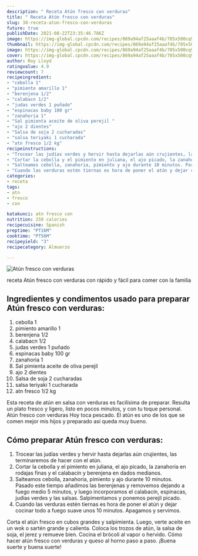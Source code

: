 ```yaml
---
description: " Receta Atún fresco con verduras"
title: " Receta Atún fresco con verduras"
slug: 38-receta-atun-fresco-con-verduras
future: true
publishDate: 2021-08-22T23:35:46.786Z
image: https://img-global.cpcdn.com/recipes/869a94af25aaaf4b/705x500cq90/atun-fresco-con-verduras-foto-principal.jpg
thumbnail: https://img-global.cpcdn.com/recipes/869a94af25aaaf4b/705x500cq90/atun-fresco-con-verduras-foto-principal.jpg
image: https://img-global.cpcdn.com/recipes/869a94af25aaaf4b/705x500cq90/atun-fresco-con-verduras-foto-principal.jpg
cover: https://img-global.cpcdn.com/recipes/869a94af25aaaf4b/705x500cq90/atun-fresco-con-verduras-foto-principal.jpg
author: Roy Lloyd
ratingvalue: 4.9
reviewcount: 7
recipeingredient:
- "cebolla 1"
- "pimiento amarillo 1"
- "berenjena 1/2"
- "calabacn 1/2"
- "judas verdes 1 puñado"
- "espinacas baby 100 gr"
- "zanahoria 1"
- "Sal pimienta aceite de oliva perejil "
- "ajo 2 dientes"
- "Salsa de soja 2 cucharadas"
- "salsa teriyaki 1 cucharada"
- "atn fresco 1/2 kg"
recipeinstructions:
- "Trocear las judías verdes y hervir hasta dejarlas aún crujientes, las terminaremos de hacer con el atún."
- "Cortar la cebolla y el pimiento en juliana, el ajo picado, la zanahoria en rodajas finas y el calabacín y berenjena en dados medianos."
- "Salteamos cebolla, zanahoria, pimiento y ajo durante 10 minutos. Pasado este tiempo añadimos las berenjenas y removemos dejando a fuego medio 5 minutos, y luego incorporamos el calabacín, espinacas, judías verdes y las salsas. Salpimentamos y ponemos perejil picado."
- "Cuando las verduras estén tiernas es hora de poner el atún y dejar cocinar todo a fuego suave unos 10 minutos. Apagamos y servimos."
categories:
- receta
tags:
- atn
- fresco
- con

katakunci: atn fresco con 
nutrition: 259 calories
recipecuisine: Spanish
preptime: "PT16M"
cooktime: "PT56M"
recipeyield: "3"
recipecategory: Almuerzo

---
```



![Atún fresco con verduras](https://img-global.cpcdn.com/recipes/869a94af25aaaf4b/705x500cq90/atun-fresco-con-verduras-foto-principal.jpg)

receta Atún fresco con verduras con rápido y fácil para comer con la familia

<!--inarticleads1-->

## Ingredientes y condimentos usado para preparar Atún fresco con verduras:

1. cebolla 1
1. pimiento amarillo 1
1. berenjena 1/2
1. calabacn 1/2
1. judas verdes 1 puñado
1. espinacas baby 100 gr
1. zanahoria 1
1. Sal pimienta aceite de oliva perejil 
1. ajo 2 dientes
1. Salsa de soja 2 cucharadas
1. salsa teriyaki 1 cucharada
1. atn fresco 1/2 kg

Esta receta de atún en salsa con verduras es facilísima de preparar. Resulta un plato fresco y ligero, listo en pocos minutos, y con tu toque personal. Atún fresco con verduras Hoy toca pescado. El atún es uno de los que se comen mejor mis hijos y preparado así queda muy bueno. 

<!--inarticleads2-->

## Cómo preparar Atún fresco con verduras:

1. Trocear las judías verdes y hervir hasta dejarlas aún crujientes, las terminaremos de hacer con el atún.
1. Cortar la cebolla y el pimiento en juliana, el ajo picado, la zanahoria en rodajas finas y el calabacín y berenjena en dados medianos.
1. Salteamos cebolla, zanahoria, pimiento y ajo durante 10 minutos. Pasado este tiempo añadimos las berenjenas y removemos dejando a fuego medio 5 minutos, y luego incorporamos el calabacín, espinacas, judías verdes y las salsas. Salpimentamos y ponemos perejil picado.
1. Cuando las verduras estén tiernas es hora de poner el atún y dejar cocinar todo a fuego suave unos 10 minutos. Apagamos y servimos.


Corta el atún fresco en cubos grandes y salpimienta. Luego, verte aceite en un wok o sartén grande y calienta. Coloca los trozos de atún, la salsa de soja, el jerez y remueve bien. Cocina el brócoli al vapor o hervido. Cómo hacer atún fresco con verduras y queso al horno paso a paso. 
¡Buena suerte y buena suerte!

